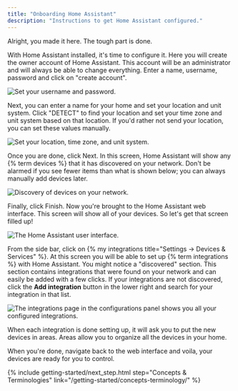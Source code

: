 ```yaml
---
title: "Onboarding Home Assistant"
description: "Instructions to get Home Assistant configured."
---
```


Alright, you made it here. The tough part is done.

With Home Assistant installed, it's time to configure it. Here you will create the owner account of Home Assistant. This account will be an administrator and will always be able to change everything. Enter a name, username, password and click on "create account".

![Set your username and password.](/images/getting-started/username.png)

Next, you can enter a name for your home and set your location and unit system. Click "DETECT" to find your location and set your time zone and unit system based on that location. If you'd rather not send your location, you can set these values manually.

![Set your location, time zone, and unit system.](/images/getting-started/location.png)

Once you are done, click Next. In this screen, Home Assistant will show any {% term devices %} that it has discovered on your network. Don't be alarmed if you see fewer items than what is shown below; you can always manually add devices later.

![Discovery of devices on your network.](/images/getting-started/devices.png)

Finally, click Finish. Now you're brought to the Home Assistant web interface. This screen will show all of your devices. So let's get that screen filled up!

![The Home Assistant user interface.](/images/getting-started/lovelace.png)

From the side bar, click on {% my integrations title="Settings -> Devices & Services" %}. At this screen you will be able to set up {% term integrations %} with Home Assistant. You might notice a "discovered" section. This section contains integrations that were found on your network and can easily be added with a few clicks. If your integrations are not discovered, click the **Add integration** button in the lower right and search for your integration in that list.

![The integrations page in the configurations panel shows you all your configured integrations.](/images/getting-started/integrations.png)

When each integration is done setting up, it will ask you to put the new devices in areas. Areas allow you to organize all the devices in your home.

When you're done, navigate back to the web interface and voila, your devices are ready for you to control.

{% include getting-started/next_step.html step="Concepts & Terminologies" link="/getting-started/concepts-terminology/" %}
